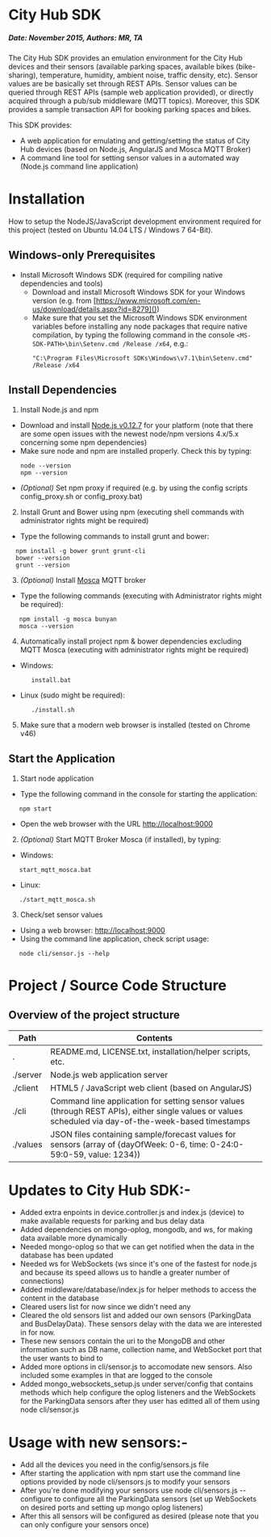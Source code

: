 # City Hub SDK
##### Date: November 2015, Authors: MR, TA
The City Hub SDK provides an emulation environment for the City Hub devices and their sensors (available parking spaces, available bikes (bike-sharing), temperature, humidity, ambient noise, traffic density, etc). Sensor values are be basically set through REST APIs. Sensor values can be queried through REST APIs (sample web application provided), or directly acquired through a pub/sub middleware (MQTT topics). Moreover, this SDK provides a sample transaction API for booking parking spaces and bikes.

This SDK provides:
  - A web application for emulating and getting/setting the status of City Hub devices (based on Node.js, AngularJS and Mosca MQTT Broker)
  - A command line tool for setting sensor values in a automated way (Node.js command line application)

# Installation
How to setup the NodeJS/JavaScript development environment required for this project (tested on Ubuntu 14.04 LTS / Windows 7 64-Bit).

## Windows-only Prerequisites

- Install Microsoft Windows SDK (required for compiling native dependencies and tools)
  - Download and install Microsoft Windows SDK for your Windows version (e.g. from [https://www.microsoft.com/en-us/download/details.aspx?id=8279]())
  - Make sure that you set the Microsoft Windows SDK environment variables before installing any node packages that require native compilation,
    by typing the following command in the console `<MS-SDK-PATH>\bin\Setenv.cmd /Release /x64`, e.g.:
    ```
    "C:\Program Files\Microsoft SDKs\Windows\v7.1\bin\Setenv.cmd" /Release /x64
    ```

## Install Dependencies

1. Install Node.js and npm
  - Download and install [Node.js v0.12.7](https://nodejs.org/en/blog/release/v0.12.7/) for your platform (note that there are some open issues with the newest node/npm versions 4.x/5.x concerning some npm dependencies)
  - Make sure node and npm are installed properly. Check this by typing:
    ```
    node --version
    npm --version
    ```
  - *(Optional)* Set npm proxy if required (e.g. by using the config scripts config_proxy.sh or config_proxy.bat)

2. Install Grunt and Bower using npm (executing shell commands with administrator rights might be required)
  - Type the following commands to install grunt and bower:
  ```
    npm install -g bower grunt grunt-cli
    bower --version
    grunt --version
  ```

3. *(Optional)* Install [Mosca](https://github.com/mcollina/mosca) MQTT broker
  - Type the following commands (executing with Administrator rights might be required):
  ```
     npm install -g mosca bunyan
     mosca --version
  ```

4. Automatically install project npm & bower dependencies excluding MQTT Mosca (executing with administrator rights might be required)
  - Windows:
    ```
       install.bat
    ```
  - Linux (sudo might be required):
    ```
       ./install.sh
    ```

5. Make sure that a modern web browser is installed (tested on Chrome v46)

Start the Application
---------------------
1. Start node application
  - Type the following command in the console for starting the application:
  ```
     npm start
  ```
  - Open the web browser with the URL [http://localhost:9000]()

2. *(Optional)* Start MQTT Broker Mosca (if installed), by typing:
  - Windows:
  ```
     start_mqtt_mosca.bat
  ```
  - Linux:
  ```
     ./start_mqtt_mosca.sh
  ```

3. Check/set sensor values
  - Using a web browser: [http://localhost:9000]()
  - Using the command line application, check script usage:
  ```
     node cli/sensor.js --help
  ```

# Project / Source Code Structure
Overview of the project structure
---------------------------------
| Path           | Contents |
|----------------|----------|
| . | README.md, LICENSE.txt, installation/helper scripts, etc. |
| ./server | Node.js web application server |
| ./client | HTML5 / JavaScript web client (based on AngularJS) |
| ./cli | Command line application for setting sensor values (through REST APIs), either single values or values scheduled via day-of-the-week-based timestamps |
| ./values | JSON files containing sample/forecast values for sensors (array of {dayOfWeek: 0-6, time: 0-24:0-59:0-59, value: 1234}) |

# Updates to City Hub SDK:-  
  - Added extra enpoints in device.controller.js and index.js (device) to make available requests for parking and bus delay data 
  - Added dependencies on mongo-oplog, mongodb, and ws, for making data available more dynamically
  - Needed mongo-oplog so that we can get notified when the data in the database has been updated 
  - Needed ws for WebSockets (ws since it's one of the fastest for node.js and because its speed allows us to handle a greater number of connections)
  - Added middleware/database/index.js for helper methods to access the content in the database 
  - Cleared users list for now since we didn't need any 
  - Cleared the old sensors list and added our own sensors (ParkingData and BusDelayData). These sensors delay with the data we are interested in for now. 
  - These new sensors contain the uri to the MongoDB and other information such as DB name, collection name, and WebSocket port that the user wants to bind to
  - Added more options in cli/sensor.js to accomodate new sensors. Also included some examples in that are logged to the console 
  - Added mongo_websockets_setup.js under server/config that contains methods which help configure the oplog listeners and the WebSockets for the ParkingData sensors after they user has editted all of them using node cli/sensor.js  

 # Usage with new sensors:-
  - Add all the devices you need in the config/sensors.js file 
  - After starting the application with npm start use the command line options provided by node cli/sensors.js to modify your sensors
  - After you're done modifying your sensors use node cli/sensors.js --configure to configure all the ParkingData sensors (set up WebSockets on desired ports and setting up mongo oplog listeners) 
  - After this all sensors will be configured as desired (please note that you can only configure your sensors once)